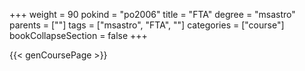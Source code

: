 +++
weight = 90
pokind = "po2006"
title = "FTA"
degree = "msastro"
parents = [""]
tags = ["msastro", "FTA", ""]
categories = ["course"]
bookCollapseSection = false
+++

{{< genCoursePage >}}
